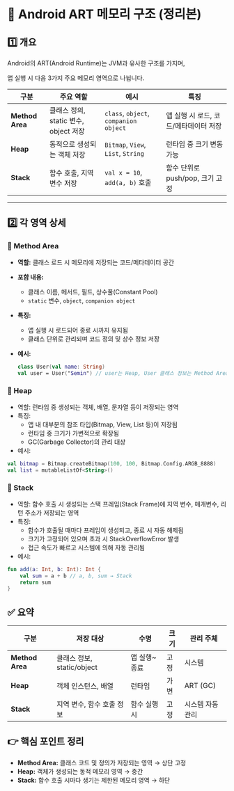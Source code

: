 # 🧠 Android ART 메모리 구조 (정리본)

## 1️⃣ 개요

Android의 ART(Android Runtime)는 JVM과 유사한 구조를 가지며,

앱 실행 시 다음 3가지 주요 메모리 영역으로 나뉩니다.

| 구분 | 주요 역할 | 예시 | 특징 |
| --- | --- | --- | --- |
| **Method Area** | 클래스 정의, static 변수, object 저장 | `class`, `object`, `companion object` | 앱 실행 시 로드, 코드/메타데이터 저장 |
| **Heap** | 동적으로 생성되는 객체 저장 | `Bitmap`, `View`, `List`, `String` | 런타임 중 크기 변동 가능 |
| **Stack** | 함수 호출, 지역 변수 저장 | `val x = 10`, `add(a, b)` 호출 | 함수 단위로 push/pop, 크기 고정 |

---

## 2️⃣ 각 영역 상세

### 📘 Method Area

- **역할:** 클래스 로드 시 메모리에 저장되는 코드/메타데이터 공간
- **포함 내용:**
    - 클래스 이름, 메서드, 필드, 상수풀(Constant Pool)
    - `static` 변수, `object`, `companion object`
- **특징:**
    - 앱 실행 시 로드되어 종료 시까지 유지됨
    - 클래스 단위로 관리되며 코드 정의 및 상수 정보 저장
- **예시:**
    
    ```kotlin
    class User(val name: String)
    val user = User("Semin") // user는 Heap, User 클래스 정보는 Method Area
    ```
    

### 📗 Heap

- 역할: 런타임 중 생성되는 객체, 배열, 문자열 등이 저장되는 영역
- 특징:
    - 앱 내 대부분의 참조 타입(Bitmap, View, List 등)이 저장됨
    - 런타임 중 크기가 가변적으로 확장됨
    - GC(Garbage Collector)의 관리 대상
- 예시:

```kotlin
val bitmap = Bitmap.createBitmap(100, 100, Bitmap.Config.ARGB_8888)
val list = mutableListOf<String>()
```

### 📙 Stack

- 역할: 함수 호출 시 생성되는 스택 프레임(Stack Frame)에 지역 변수, 매개변수, 리턴 주소가 저장되는 영역
- 특징:
    - 함수가 호출될 때마다 프레임이 생성되고, 종료 시 자동 해제됨
    - 크기가 고정되어 있으며 초과 시 StackOverflowError 발생
    - 접근 속도가 빠르고 시스템에 의해 자동 관리됨
- 예시:

```kotlin
fun add(a: Int, b: Int): Int {
	val sum = a + b // a, b, sum → Stack
	return sum
}
```

## ✅ 요약

| 구분 | 저장 대상 | 수명 | 크기 | 관리 주체 |
| --- | --- | --- | --- | --- |
| **Method Area** | 클래스 정보, static/object | 앱 실행~종료 | 고정 | 시스템 |
| **Heap** | 객체 인스턴스, 배열 | 런타임 | 가변 | ART (GC) |
| **Stack** | 지역 변수, 함수 호출 정보 | 함수 실행 시 | 고정 | 시스템 자동 관리 |

## 👉 핵심 포인트 정리

- **Method Area:** 클래스 코드 및 정의가 저장되는 영역 → 상단 고정
- **Heap:** 객체가 생성되는 동적 메모리 영역 → 중간
- **Stack:** 함수 호출 시마다 생기는 제한된 메모리 영역 → 하단
